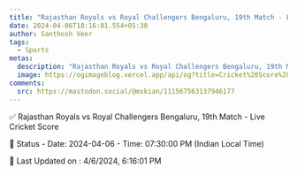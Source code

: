 ```yaml
---
title: "Rajasthan Royals vs Royal Challengers Bengaluru, 19th Match - Live Cricket Score"
date: 2024-04-06T18:16:01.554+05:30
author: Santhosh Veer
tags:
  - Sports
metas:
  description: "Rajasthan Royals vs Royal Challengers Bengaluru, 19th Match - Live Cricket Score - Date: 2024-04-06 - Time: 07:30:00 PM (Indian Local Time)"
  image: https://ogimageblog.vercel.app/api/og?title=Cricket%20Score%20%F0%9F%8F%8F
comments:
  src: https://mastodon.social/@mskian/111567563137946177
---
```


✅ Rajasthan Royals vs Royal Challengers Bengaluru, 19th Match - Live Cricket Score

📑 Status - Date: 2024-04-06 - Time: 07:30:00 PM (Indian Local Time)

<!--more-->

📝 Last Updated on : 4/6/2024, 6:16:01 PM
